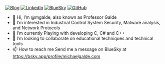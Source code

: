 <a href="https://michaelgalde.com/" target="_blank"><img src="https://img.shields.io/badge/Check%20out%20my-Blog-green" alt="Blog"></a>
<a href="https://www.linkedin.com/in/mgalde/" target="_blank"><img src="https://img.shields.io/badge/LinkedIn-%230077B5.svg?&style=flat-square&logo=linkedin&logoColor=white" alt="LinkedIn"></a>
<a href="https://bsky.app/profile/michaelgalde.com" target="_blank"><img src="https://img.shields.io/badge/-Twitter-1ca0f1?style=flat-square&labelColor=1ca0f1&logo=twitter&logoColor=white" alt="BlueSky"></a>
<a href="https://github.com/mgalde" target="_blank"><img src="https://img.shields.io/badge/-GitHub-181717?style=flat-square&logo=github" alt="GitHub"></a>


- 👋 Hi, I’m @mgalde, also known as Professor Galde
- 👀 I’m interested in Industrial Control System Security, Malware analysis, and Network Protocols 
- 🌱 I’m currently Playing with developing C, C# and C++ 
- 💞️ I’m looking to collaborate on educational techniques and technical tools
- 📫 How to reach me Send me a message on BlueSky at https://bsky.app/profile/michaelgalde.com

<!---
mgalde/mgalde is a ✨ special ✨ repository because its `README.md` (this file) appears on your GitHub profile.
You can click the Preview link to take a look at your changes.
--->
